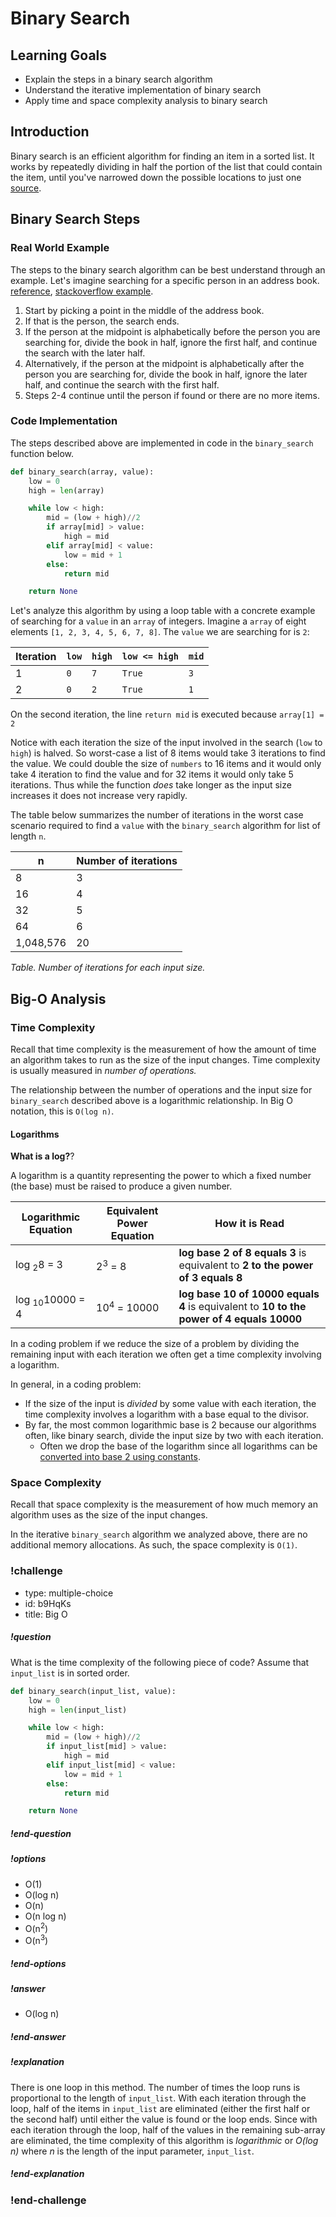 # Binary Search

## Learning Goals

* Explain the steps in a binary search algorithm
* Understand the iterative implementation of binary search
* Apply time and space complexity analysis to binary search

## Introduction

Binary search is an efficient algorithm for finding an item in a sorted list. It works by repeatedly dividing in half the portion of the list that could contain the item, until you've narrowed down the possible locations to just one [source](https://www.khanacademy.org/computing/computer-science/algorithms/binary-search/a/binary-search#:~:text=Binary%20search%20is%20an%20efficient,game%20in%20the%20introductory%20tutorial.).


## Binary Search Steps

### Real World Example

The steps to the binary search algorithm can be best understand through an example. Let's imagine searching for a specific person in an address book. [reference](https://www.bbc.co.uk/bitesize/guides/z7kkw6f/revision/8), [stackoverflow example](https://stackoverflow.com/questions/2307283/what-does-olog-n-mean-exactly/2307314#2307314).
1. Start by picking a point in the middle of the address book.
2. If that is the person, the search ends.
3. If the person at the midpoint is alphabetically before the person you are searching for, divide the book in half, ignore the first half, and continue the search with the later half.
4. Alternatively, if the  person at the midpoint is alphabetically after the person you are searching for, divide the book in half, ignore the later half, and continue the search with the first half.
5. Steps 2-4 continue until the person if found or there are no more items.

### Code Implementation

The steps described above are implemented in code in the `binary_search` function below.

```py
def binary_search(array, value):
    low = 0
    high = len(array)

    while low < high:
        mid = (low + high)//2
        if array[mid] > value:
            high = mid
        elif array[mid] < value:
            low = mid + 1
        else:
            return mid

    return None    
```

Let's analyze this algorithm by using a loop table with a concrete example of searching for a `value` in an `array` of integers. Imagine a `array` of eight elements `[1, 2, 3, 4, 5, 6, 7, 8]`. The `value` we are searching for is `2`:

| Iteration | `low` | `high` |`low <= high`| `mid` | 
|--|--|--|--|--|
|1| `0` | `7` | `True` | `3` | 
|2| `0` | `2` | `True` | `1` |

On the second iteration, the line `return mid` is executed because `array[1] = 2`

Notice with each iteration the size of the input involved in the search (`low` to `high`) is halved. So worst-case a list of 8 items would take 3 iterations to find the value. We could double the size of `numbers` to 16 items and it would only take 4 iteration to find the value and for 32 items it would only take 5 iterations. Thus while the function *does* take longer as the input size increases it does not increase very rapidly.

The table below summarizes the number of iterations in the worst case scenario required to find a `value` with the `binary_search` algorithm for list of length `n`.

|   n |   Number of iterations |
|--- |--- |
|   8 |   3 |
|   16 |   4 |
|   32 |   5 |
|   64 |   6 |
| 1,048,576 | 20 |

*Table. Number of iterations for each input size.*

## Big-O Analysis

### Time Complexity

Recall that time complexity is the measurement of how the amount of time an algorithm takes to run as the size of the input changes. Time complexity is usually measured in _number of operations._

The relationship between the number of operations and the input size for `binary_search` described above is a logarithmic relationship. In Big O notation, this is `O(log n)`.

#### Logarithms

**What is a log?**?

A logarithm is a quantity representing the power to which a fixed number (the base) must be raised to produce a given number. 

| Logarithmic Equation | Equivalent Power Equation | How it is Read | 
|--|--|--|
| log <sub>2</sub>8 = 3 | 2<sup>3</sup> = 8 | **log base 2 of 8 equals 3** is equivalent to **2 to the power of 3 equals 8** |
| log <sub>10</sub>10000 = 4 | 10<sup>4</sup> = 10000 | **log base 10 of 10000 equals 4** is equivalent to **10 to the power of 4 equals 10000** |

In a coding problem if we reduce the size of a problem by dividing the remaining input with each iteration we often get a time complexity involving a logarithm.

In general, in a coding problem:

* If the size of the input is *divided* by some value with each iteration, the time complexity involves a logarithm with a base equal to the divisor.
* By far, the most common logarithmic base is 2 because our algorithms often, like binary search, divide the input size by two with each iteration.
  * Often we drop the base of the logarithm since all logarithms can be [converted into base 2 using constants](https://www.khanacademy.org/math/algebra2/x2ec2f6f830c9fb89:logs/x2ec2f6f830c9fb89:change-of-base/a/logarithm-change-of-base-rule-intro).


### Space Complexity

Recall that space complexity is the measurement of how much memory an algorithm uses as the size of the input changes. 

In the iterative `binary_search` algorithm we analyzed above, there are no additional memory allocations. As such, the space complexity is `O(1)`.

<!-- Question 10 -->
<!-- prettier-ignore-start -->
### !challenge
* type: multiple-choice
* id: b9HqKs
* title: Big O
##### !question

What is the time complexity of the following piece of code? Assume that `input_list` is in sorted order.

```python
def binary_search(input_list, value):
    low = 0
    high = len(input_list)

    while low < high:
        mid = (low + high)//2
        if input_list[mid] > value:
            high = mid
        elif input_list[mid] < value:
            low = mid + 1
        else:
            return mid

    return None    
```

##### !end-question
##### !options

* O(1)
* O(log n)
* O(n)
* O(n log n)
* O(n<sup>2</sup>)
* O(n<sup>3</sup>)

##### !end-options
##### !answer

* O(log n)

##### !end-answer
##### !explanation

There is one loop in this method. The number of times the loop runs is proportional to the length of `input_list`. With each iteration through the loop, half of the items in `input_list` are eliminated (either the first half or the second half) until either the value is found or the loop ends. Since with each iteration through the loop, half of the values in the remaining sub-array are eliminated, the time complexity of this algorithm is _logarithmic_ or _O(log n)_ where _n_ is the length of the input parameter, `input_list`.

##### !end-explanation
### !end-challenge
<!-- prettier-ignore-end -->

